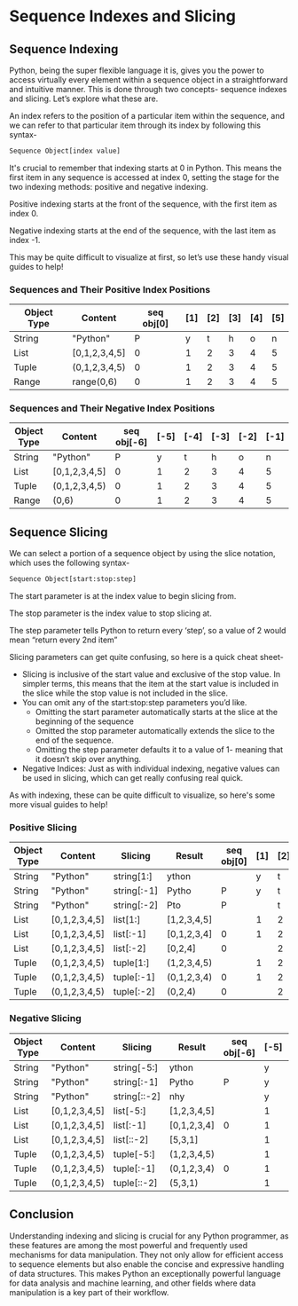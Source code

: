 # Sequence Indexes and Slicing

## Sequence Indexing

Python, being the super flexible language it is, gives you the power to access virtually every element within a sequence object in a straightforward and intuitive manner. This is done through two concepts- sequence indexes and slicing. Let’s explore what these are.

An index refers to the position of a particular item within the sequence, and we can refer to that particular item through its index by following this syntax-

```python
Sequence Object[index value]
```

It's crucial to remember that indexing starts at 0 in Python. This means the first item in any sequence is accessed at index 0, setting the stage for the two indexing methods: positive and negative indexing. 

Positive indexing starts at the front of the sequence, with the first item as index 0.

Negative indexing starts at the end of the sequence, with the last item as index -1.

This may be quite difficult to visualize at first, so let’s use these handy visual guides to help!

### Sequences and Their Positive Index Positions

| Object Type | Content       | seq obj[0] | [1] | [2] | [3] | [4] | [5] |
|-------------|---------------|------------|-----|-----|-----|-----|-----|
| String      | "Python"      | P          | y   | t   | h   | o   | n   |
| List        | [0,1,2,3,4,5] | 0          | 1   | 2   | 3   | 4   | 5   |
| Tuple       | (0,1,2,3,4,5) | 0          | 1   | 2   | 3   | 4   | 5   |
| Range       |  range(0,6)   | 0          | 1   | 2   | 3   | 4   | 5   |

### Sequences and Their Negative Index Positions

| Object Type | Content       | seq obj[-6] | [-5] | [-4] | [-3] | [-2] | [-1] |
|-------------|---------------|-------------|------|------|------|------|------|
| String      | "Python"      | P           | y    | t    | h    | o    | n    |
| List        | [0,1,2,3,4,5] | 0           | 1    | 2    | 3    | 4    | 5    |
| Tuple       | (0,1,2,3,4,5) | 0           | 1    | 2    | 3    | 4    | 5    |
| Range       | (0,6)         | 0           | 1    | 2    | 3    | 4    | 5    |

## Sequence Slicing

We can select a portion of a sequence object by using the slice notation, which uses the following syntax-

```Python
Sequence Object[start:stop:step]
```

The start parameter is at the index value to begin slicing from.

The stop parameter is the index value to stop slicing at.

The step parameter tells Python to return every ‘step’, so a value of 2 would mean “return every 2nd item”

Slicing parameters can get quite confusing, so here is a quick cheat sheet-
* Slicing is inclusive of the start value and exclusive of the stop value. In simpler terms, this means that the item at the start value is included in the slice while the stop value is not included in the slice.
* You can omit any of the start:stop:step parameters you’d like.
    * Omitting the start parameter automatically starts at the slice at the beginning of the sequence
    * Omitted the stop parameter automatically extends the slice to the end of the sequence.
    * Omitting the step parameter defaults it to a value of 1- meaning that it doesn’t skip over anything.
* Negative Indices: Just as with individual indexing, negative values can be used in slicing, which can get really confusing real quick.

As with indexing, these can be quite difficult to visualize, so here's some more visual guides to help!

### Positive Slicing

| Object Type | Content    | Slicing     | Result   | seq obj[0] | [1] | [2] | [3] | [4] | [5] |
|-------------|------------|-------------|----------|------------|-----|-----|-----|-----|-----|
| String      | "Python"   | string[1:]  | ython         |       | y   | t   | h   | o   | n   |
| String      | "Python"   | string[:-1] | Pytho         | P     | y   | t   | h   | o   |     |
| String      | "Python"   | string[:-2] | Pto           | P     |     | t   |     | o   |     |
| List        | [0,1,2,3,4,5] | list[1:] | [1,2,3,4,5]   |       | 1   | 2   | 3   | 4   | 5   |
| List        | [0,1,2,3,4,5] | list[:-1] | [0,1,2,3,4]  | 0     | 1   | 2   | 3   | 4   |     |
| List        | [0,1,2,3,4,5] | list[:-2] | [0,2,4]      | 0     |     | 2   |     | 4   |     |
| Tuple       | (0,1,2,3,4,5) | tuple[1:] | (1,2,3,4,5)  |       | 1   | 2   | 3   | 4   | 5   |
| Tuple       | (0,1,2,3,4,5) | tuple[:-1] | (0,1,2,3,4) | 0     | 1   | 2   | 3   | 4   |     |
| Tuple       | (0,1,2,3,4,5) | tuple[:-2] | (0,2,4)     | 0     |     | 2   |     | 4   |     |

### Negative Slicing

| Object Type | Content       | Slicing      | Result     | seq obj[-6] | [-5] | [-4] | [-3] | [-2] | [-1] |
|-------------|---------------|--------------|------------|-------------|------|------|------|------|------|
| String      | "Python"      | string[-5:]  | ython      |             | y    | t    | h    | o    | n    |
| String      | "Python"      | string[:-1]  | Pytho      | P           | y    | t    | h    | o    |      |
| String      | "Python"      | string[::-2]  | nhy       |             | y    |      | h    |      | n    |
| List        | [0,1,2,3,4,5] | list[-5:]    | [1,2,3,4,5]|             | 1    | 2    | 3    | 4    | 5    |
| List        | [0,1,2,3,4,5] | list[:-1]    | [0,1,2,3,4]| 0           | 1    | 2    | 3    | 4    |      |
| List        | [0,1,2,3,4,5] | list[::-2]    | [5,3,1]   |             | 1    |      | 3    |      | 5    |
| Tuple       | (0,1,2,3,4,5) | tuple[-5:]   | (1,2,3,4,5)|             | 1    | 2    | 3    | 4    | 5    |
| Tuple       | (0,1,2,3,4,5) | tuple[:-1]   | (0,1,2,3,4)| 0           | 1    | 2    | 3    | 4    |      |
| Tuple       | (0,1,2,3,4,5) | tuple[::-2]   | (5,3,1)   |             | 1    |      | 3    |      | 5    |

## Conclusion

Understanding indexing and slicing is crucial for any Python programmer, as these features are among the most powerful and frequently used mechanisms for data manipulation. They not only allow for efficient access to sequence elements but also enable the concise and expressive handling of data structures. This makes Python an exceptionally powerful language for data analysis and machine learning, and other fields where data manipulation is a key part of their workflow.